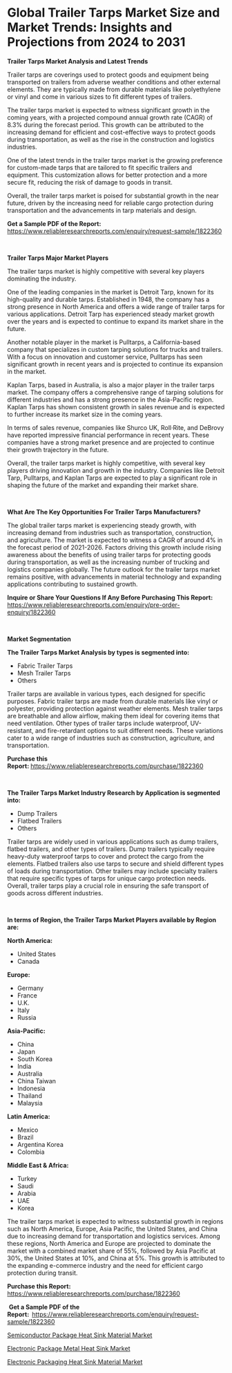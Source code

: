 <p><h1>Global Trailer Tarps Market Size and Market Trends: Insights and Projections from 2024 to 2031</h1></p><p><strong>Trailer Tarps Market Analysis and Latest Trends</strong></p>
<p><p>Trailer tarps are coverings used to protect goods and equipment being transported on trailers from adverse weather conditions and other external elements. They are typically made from durable materials like polyethylene or vinyl and come in various sizes to fit different types of trailers.</p><p>The trailer tarps market is expected to witness significant growth in the coming years, with a projected compound annual growth rate (CAGR) of 8.3% during the forecast period. This growth can be attributed to the increasing demand for efficient and cost-effective ways to protect goods during transportation, as well as the rise in the construction and logistics industries.</p><p>One of the latest trends in the trailer tarps market is the growing preference for custom-made tarps that are tailored to fit specific trailers and equipment. This customization allows for better protection and a more secure fit, reducing the risk of damage to goods in transit.</p><p>Overall, the trailer tarps market is poised for substantial growth in the near future, driven by the increasing need for reliable cargo protection during transportation and the advancements in tarp materials and design.</p></p>
<p><strong>Get a Sample PDF of the Report:&nbsp;</strong> <a href="https://www.reliableresearchreports.com/enquiry/request-sample/1822360">https://www.reliableresearchreports.com/enquiry/request-sample/1822360</a></p>
<p>&nbsp;</p>
<p><strong>Trailer Tarps Major Market Players</strong></p>
<p><p>The trailer tarps market is highly competitive with several key players dominating the industry. </p><p>One of the leading companies in the market is Detroit Tarp, known for its high-quality and durable tarps. Established in 1948, the company has a strong presence in North America and offers a wide range of trailer tarps for various applications. Detroit Tarp has experienced steady market growth over the years and is expected to continue to expand its market share in the future.</p><p>Another notable player in the market is Pulltarps, a California-based company that specializes in custom tarping solutions for trucks and trailers. With a focus on innovation and customer service, Pulltarps has seen significant growth in recent years and is projected to continue its expansion in the market.</p><p>Kaplan Tarps, based in Australia, is also a major player in the trailer tarps market. The company offers a comprehensive range of tarping solutions for different industries and has a strong presence in the Asia-Pacific region. Kaplan Tarps has shown consistent growth in sales revenue and is expected to further increase its market size in the coming years.</p><p>In terms of sales revenue, companies like Shurco UK, Roll·Rite, and DeBrovy have reported impressive financial performance in recent years. These companies have a strong market presence and are projected to continue their growth trajectory in the future.</p><p>Overall, the trailer tarps market is highly competitive, with several key players driving innovation and growth in the industry. Companies like Detroit Tarp, Pulltarps, and Kaplan Tarps are expected to play a significant role in shaping the future of the market and expanding their market share.</p></p>
<p>&nbsp;</p>
<p><strong>What Are The Key Opportunities For Trailer Tarps Manufacturers?</strong></p>
<p><p>The global trailer tarps market is experiencing steady growth, with increasing demand from industries such as transportation, construction, and agriculture. The market is expected to witness a CAGR of around 4% in the forecast period of 2021-2026. Factors driving this growth include rising awareness about the benefits of using trailer tarps for protecting goods during transportation, as well as the increasing number of trucking and logistics companies globally. The future outlook for the trailer tarps market remains positive, with advancements in material technology and expanding applications contributing to sustained growth.</p></p>
<p><strong>Inquire or Share Your Questions If Any Before Purchasing This Report:</strong> <a href="https://www.reliableresearchreports.com/enquiry/pre-order-enquiry/1822360">https://www.reliableresearchreports.com/enquiry/pre-order-enquiry/1822360</a></p>
<p>&nbsp;</p>
<p><strong>Market Segmentation</strong></p>
<p><strong>The Trailer Tarps Market Analysis by types is segmented into:</strong></p>
<p><ul><li>Fabric Trailer Tarps</li><li>Mesh Trailer Tarps</li><li>Others</li></ul></p>
<p><p>Trailer tarps are available in various types, each designed for specific purposes. Fabric trailer tarps are made from durable materials like vinyl or polyester, providing protection against weather elements. Mesh trailer tarps are breathable and allow airflow, making them ideal for covering items that need ventilation. Other types of trailer tarps include waterproof, UV-resistant, and fire-retardant options to suit different needs. These variations cater to a wide range of industries such as construction, agriculture, and transportation.</p></p>
<p><strong>Purchase this Report:&nbsp;</strong><a href="https://www.reliableresearchreports.com/purchase/1822360">https://www.reliableresearchreports.com/purchase/1822360</a></p>
<p>&nbsp;</p>
<p><strong>The Trailer Tarps Market Industry Research by Application is segmented into:</strong></p>
<p><ul><li>Dump Trailers</li><li>Flatbed Trailers</li><li>Others</li></ul></p>
<p><p>Trailer tarps are widely used in various applications such as dump trailers, flatbed trailers, and other types of trailers. Dump trailers typically require heavy-duty waterproof tarps to cover and protect the cargo from the elements. Flatbed trailers also use tarps to secure and shield different types of loads during transportation. Other trailers may include specialty trailers that require specific types of tarps for unique cargo protection needs. Overall, trailer tarps play a crucial role in ensuring the safe transport of goods across different industries.</p></p>
<p>&nbsp;</p>
<p><strong>In terms of Region, the Trailer Tarps Market Players available by Region are:</strong></p>
<p>
    <p> <strong> North America: </strong>
        <ul>
            <li>United States</li>
            <li>Canada</li>
        </ul>
        </p> 
    <p> <strong> Europe: </strong>
        <ul>
            <li>Germany</li>
            <li>France</li>
            <li>U.K.</li>
            <li>Italy</li>
            <li>Russia</li>
        </ul>
        </p> 
    <p> <strong> Asia-Pacific: </strong>
        <ul>
            <li>China</li>
            <li>Japan</li>
            <li>South Korea</li>
            <li>India</li>
            <li>Australia</li>
            <li>China Taiwan</li>
            <li>Indonesia</li>
            <li>Thailand</li>
            <li>Malaysia</li>
        </ul>
        </p> 
    <p> <strong> Latin America: </strong>
        <ul>
            <li>Mexico</li>
            <li>Brazil</li>
            <li>Argentina Korea</li>
            <li>Colombia</li>
        </ul>
        </p> 
    <p> <strong> Middle East & Africa: </strong>
        <ul>
            <li>Turkey</li>
            <li>Saudi</li>
            <li>Arabia</li>
            <li>UAE</li>
            <li>Korea</li>
        </ul>
    </p>
    </p>
<p><p>The trailer tarps market is expected to witness substantial growth in regions such as North America, Europe, Asia Pacific, the United States, and China due to increasing demand for transportation and logistics services. Among these regions, North America and Europe are projected to dominate the market with a combined market share of 55%, followed by Asia Pacific at 30%, the United States at 10%, and China at 5%. This growth is attributed to the expanding e-commerce industry and the need for efficient cargo protection during transit.</p></p>
<p><strong>Purchase this Report: </strong><a href="https://www.reliableresearchreports.com/purchase/1822360">https://www.reliableresearchreports.com/purchase/1822360</a></p>
<p>&nbsp;<strong>Get a Sample PDF of the Report:&nbsp;&nbsp;</strong><a href="https://www.reliableresearchreports.com/enquiry/request-sample/1822360">https://www.reliableresearchreports.com/enquiry/request-sample/1822360</a></p>
<p><strong></strong></p>
<p><p><a href="https://view.publitas.com/reportprime-1/semiconductor-package-heat-sink-material-market-centers-on-aspects-such-as-market-growth-market-share-market-opportunity-and-projected-forecasts-spanning-from-2023-to-2030/">Semiconductor Package Heat Sink Material Market</a></p><p><a href="https://view.publitas.com/reportprime-1/electronic-package-metal-heat-sink-market-research-report-unlocks-analysis-on-the-market-financial-status-market-size-and-market-revenue-upto-2030/">Electronic Package Metal Heat Sink Market</a></p><p><a href="https://view.publitas.com/reportprime-1/electronic-packaging-heat-sink-material-market-size-and-examines-its-market-scope-with-a-primary-focus-on-growth-opportunities-and-forecasted-trends-spanning-from-2023-to-2030/">Electronic Packaging Heat Sink Material Market</a></p></p>
